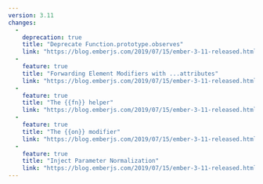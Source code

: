 ```yaml
---
version: 3.11
changes:
  -
    deprecation: true
    title: "Deprecate Function.prototype.observes"
    link: "https://blog.emberjs.com/2019/07/15/ember-3-11-released.html"
  -
    feature: true
    title: "Forwarding Element Modifiers with ...attributes"
    link: "https://blog.emberjs.com/2019/07/15/ember-3-11-released.html"
  -
    feature: true
    title: "The {{fn}} helper"
    link: "https://blog.emberjs.com/2019/07/15/ember-3-11-released.html"
  -
    feature: true
    title: "The {{on}} modifier"
    link: "https://blog.emberjs.com/2019/07/15/ember-3-11-released.html"
  -
    feature: true
    title: "Inject Parameter Normalization"
    link: "https://blog.emberjs.com/2019/07/15/ember-3-11-released.html"
---
```


